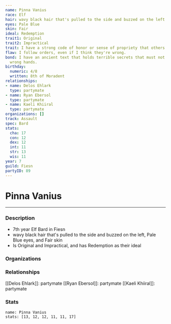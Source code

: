 ```yaml
---
name: Pinna Vanius
race: Elf
hair: wavy black hair that's pulled to the side and buzzed on the left
eyes: Pale Blue
skin: Fair
ideal: Redemption
trait1: Original
trait2: Impractical
trait: I have a strong code of honor or sense of propriety that others don't comprehend.
flaw: I follow orders, even if I think they're wrong.
bond: I have an ancient text that holds terrible secrets that must not fall into the
  wrong hands.
birthday:
  numeric: 4/8
  written: 8th of Moradent
relationships:
- name: Delos Ehlark
  type: partymate
- name: Ryan Ebersol
  type: partymate
- name: Kaeli Khiiral
  type: partymate
organizations: []
track: Assault
spec: Bard
stats:
  cha: 17
  con: 12
  dex: 12
  int: 11
  str: 13
  wis: 11
year: 7
guild: Fiesn
partyID: 89
---
```

# Pinna Vanius
---
### Description
- 7th year Elf Bard in Fiesn
- wavy black hair that's pulled to the side and buzzed on the left, Pale Blue eyes, and Fair skin
- Is Original and Impractical, and has Redemption as their ideal

### Organizations
### Relationships
[[Delos Ehlark]]: partymate
[[Ryan Ebersol]]: partymate
[[Kaeli Khiiral]]: partymate
### Stats
```statblock
name: Pinna Vanius
stats: [13, 12, 12, 11, 11, 17]
```